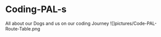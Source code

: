 # Coding-PAL-s
All about our Dogs and us on our coding Journey 
![]pictures/Code-PAL-Route-Table.png
